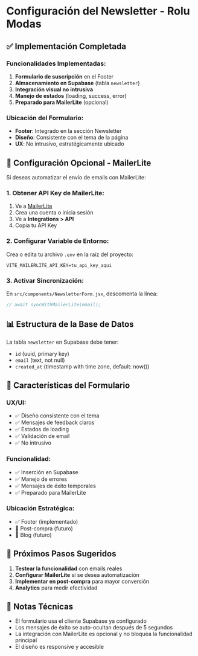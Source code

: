 # Configuración del Newsletter - Rolu Modas

## ✅ Implementación Completada

### Funcionalidades Implementadas:
1. **Formulario de suscripción** en el Footer
2. **Almacenamiento en Supabase** (tabla `newsletter`)
3. **Integración visual no intrusiva**
4. **Manejo de estados** (loading, success, error)
5. **Preparado para MailerLite** (opcional)

### Ubicación del Formulario:
- **Footer**: Integrado en la sección Newsletter
- **Diseño**: Consistente con el tema de la página
- **UX**: No intrusivo, estratégicamente ubicado

## 🔧 Configuración Opcional - MailerLite

Si deseas automatizar el envío de emails con MailerLite:

### 1. Obtener API Key de MailerLite:
1. Ve a [MailerLite](https://www.mailerlite.com/)
2. Crea una cuenta o inicia sesión
3. Ve a **Integrations > API**
4. Copia tu API Key

### 2. Configurar Variable de Entorno:
Crea o edita tu archivo `.env` en la raíz del proyecto:

```env
VITE_MAILERLITE_API_KEY=tu_api_key_aqui
```

### 3. Activar Sincronización:
En `src/components/NewsletterForm.jsx`, descomenta la línea:

```javascript
// await syncWithMailerLite(email);
```

## 📊 Estructura de la Base de Datos

La tabla `newsletter` en Supabase debe tener:
- `id` (uuid, primary key)
- `email` (text, not null)
- `created_at` (timestamp with time zone, default: now())

## 🎯 Características del Formulario

### UX/UI:
- ✅ Diseño consistente con el tema
- ✅ Mensajes de feedback claros
- ✅ Estados de loading
- ✅ Validación de email
- ✅ No intrusivo

### Funcionalidad:
- ✅ Inserción en Supabase
- ✅ Manejo de errores
- ✅ Mensajes de éxito temporales
- ✅ Preparado para MailerLite

### Ubicación Estratégica:
- ✅ Footer (implementado)
- 🔄 Post-compra (futuro)
- 🔄 Blog (futuro)

## 🚀 Próximos Pasos Sugeridos

1. **Testear la funcionalidad** con emails reales
2. **Configurar MailerLite** si se desea automatización
3. **Implementar en post-compra** para mayor conversión
4. **Analytics** para medir efectividad

## 📝 Notas Técnicas

- El formulario usa el cliente Supabase ya configurado
- Los mensajes de éxito se auto-ocultan después de 5 segundos
- La integración con MailerLite es opcional y no bloquea la funcionalidad principal
- El diseño es responsive y accesible 